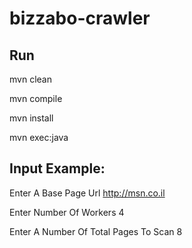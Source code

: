# bizzabo-crawler

## Run

mvn clean

mvn compile

mvn install

mvn exec:java 

 


## Input Example:

Enter A Base Page Url
http://msn.co.il

Enter Number Of Workers
4

Enter A Number Of Total Pages To Scan
8



